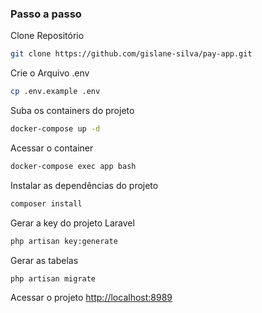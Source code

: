 ### Passo a passo
Clone Repositório
```sh
git clone https://github.com/gislane-silva/pay-app.git
```

Crie o Arquivo .env
```sh
cp .env.example .env
```

Suba os containers do projeto
```sh
docker-compose up -d
```


Acessar o container
```sh
docker-compose exec app bash
```


Instalar as dependências do projeto
```sh
composer install
```


Gerar a key do projeto Laravel
```sh
php artisan key:generate
```

Gerar as tabelas
```sh
php artisan migrate
```


Acessar o projeto
[http://localhost:8989](http://localhost:8989)
